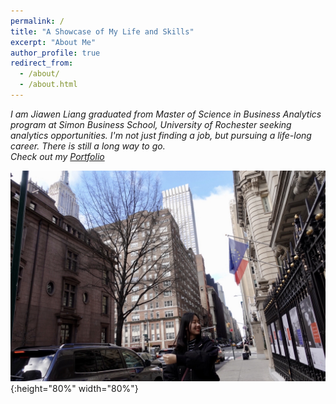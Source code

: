```yaml
---
permalink: /
title: "A Showcase of My Life and Skills"
excerpt: "About Me"
author_profile: true
redirect_from:
  - /about/
  - /about.html
---
```

*I am Jiawen Liang graduated from Master of Science in Business Analytics program at Simon Business School, University of Rochester seeking analytics opportunities. I'm not just finding a job, but pursuing a life-long career. There is still a long way to go.*
<br />
*Check out my [Portfolio](/portfolio.md)*

![](/images/street.JPG){:height="80%" width="80%"}
